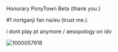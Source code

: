 Honorary PonyTown Beta (thank you.) 

#1 nortganji fan na/eu (trust me.).

i dont play pt anymore / aesopology on idv

![1000057918](https://github.com/aesopology/aesopology/assets/155784380/5150d6e6-669d-4440-a10c-2afa90d1f9b2)

